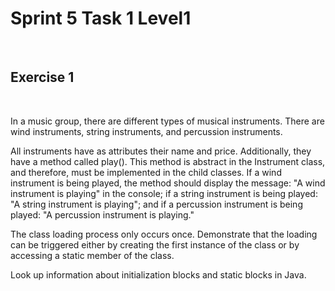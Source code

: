 # Sprint 5 Task 1 Level1

<br/>

## Exercise 1

<br/>

In a music group, there are different types of musical instruments. There are wind instruments, string instruments, and percussion instruments.

All instruments have as attributes their name and price. Additionally, they have a method called play(). This method is abstract in the Instrument class, and therefore, must be implemented in the child classes. If a wind instrument is being played, the method should display the message: "A wind instrument is playing" in the console; if a string instrument is being played: "A string instrument is playing"; and if a percussion instrument is being played: "A percussion instrument is playing."

The class loading process only occurs once. Demonstrate that the loading can be triggered either by creating the first instance of the class or by accessing a static member of the class.

Look up information about initialization blocks and static blocks in Java.